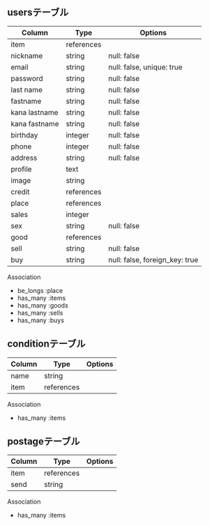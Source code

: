 ##  usersテーブル

|Column|Type|Options|
|------|----|-------|
|item|references||
|nickname|string|null: false|
|email|string|null: false, unique: true|
|password|string|null: false|
|last name|string|null: false|
|fastname|string|null: false|
|kana lastname|string|null: false|
|kana fastname|string|null: false|
|birthday|integer|null: false|
|phone|integer|null: false|
|address|string|null: false|
|profile|text| |
|image|string| |
|credit|references| |
|place|references| |
|sales|integer| |
|sex|string|null: false|
|good|references||
|sell|string|null: false|　
|buy|string|null: false, foreign_key: true|

  Association
- be_longs :place
- has_many :items
- has_many :goods
- has_many :sells
- has_many :buys

##  conditionテーブル

|Column|Type|Options|
|------|----|-------|
|name|string| |
|item|references| |

  Association
- has_many :items

##  postageテーブル

|Column|Type|Options|
|------|----|-------|
|item|references| |
|send|string| |

  Association
- has_many :items